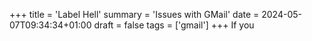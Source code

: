 +++
title = 'Label Hell'
summary = 'Issues with GMail'
date = 2024-05-07T09:34:34+01:00
draft = false
tags = ['gmail']
+++
If you

